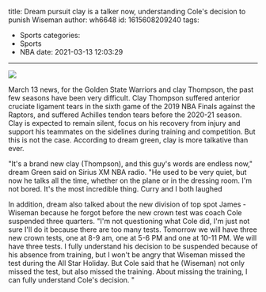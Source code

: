 title: Dream pursuit  clay is a talker now, understanding Cole's decision to punish Wiseman
author: wh6648
id: 1615608209240
tags: 
- Sports
categories: 
- Sports
- NBA
date: 2021-03-13 12:03:29
---
![](https://p0.itc.cn/images01/20210313/33be1c08549643009bbba9be0f07046b.png)


March 13 news, for the Golden State Warriors and clay Thompson, the past few seasons have been very difficult. Clay Thompson suffered anterior cruciate ligament tears in the sixth game of the 2019 NBA Finals against the Raptors, and suffered Achilles tendon tears before the 2020-21 season. Clay is expected to remain silent, focus on his recovery from injury and support his teammates on the sidelines during training and competition. But this is not the case. According to dream green, clay is more talkative than ever.

"It's a brand new clay (Thompson), and this guy's words are endless now," dream Green said on Sirius XM NBA radio. "He used to be very quiet, but now he talks all the time, whether on the plane or in the dressing room. I'm not bored. It's the most incredible thing. Curry and I both laughed

In addition, dream also talked about the new division of top spot James - Wiseman because he forgot before the new crown test was coach Cole suspended three quarters. "I'm not questioning what Cole did, I'm just not sure I'll do it because there are too many tests. Tomorrow we will have three new crown tests, one at 8-9 am, one at 5-6 PM and one at 10-11 PM. We will have three tests. I fully understand his decision to be suspended because of his absence from training, but I won't be angry that Wiseman missed the test during the All Star Holiday. But Cole said that he (Wiseman) not only missed the test, but also missed the training. About missing the training, I can fully understand Cole's decision. "

